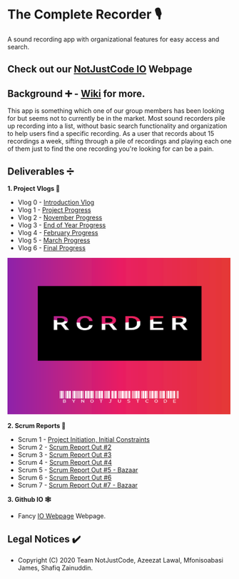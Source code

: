 # The Complete Recorder :studio_microphone:
A sound recording app with organizational features for easy access and search.

## Check out our [NotJustCode IO](https://zainshafiq.github.io/NotJustCode/) Webpage

## Background :heavy_plus_sign: - [Wiki](https://github.com/NotJustCode3/The_Complete_Recorder/wiki) for more.
This app is something which one of our group members has been looking for but seems not to currently be in the market. Most sound recorders 
pile up recording into a list, without basic search functionality and organization to help users find a specific recording. As a user that records 
about 15 recordings a week, sifting through a pile of recordings and playing each one of them just to find the one recording you're looking for can be a pain.

## Deliverables :heavy_division_sign:

**1. Project Vlogs :movie_camera:**
  - Vlog 0 - [Introduction Vlog](https://github.com/NotJustCode3/The_Complete_Recorder/tree/master/Vlogs/Vlog_%230)
  - Vlog 1 - [Project Progress](https://github.com/NotJustCode3/The_Complete_Recorder/tree/master/Vlogs/Vlog_%231)
  - Vlog 2 - [November Progress](https://github.com/NotJustCode3/The_Complete_Recorder/tree/master/Vlogs/Vlog_%232)
  - Vlog 3 - [End of Year Progress](https://github.com/NotJustCode3/The_Complete_Recorder/blob/master/Vlogs/Vlog_%233)
  - Vlog 4 - [February Progress](https://github.com/NotJustCode3/The_Complete_Recorder/tree/master/Vlogs/Vlog_%234)
  - Vlog 5 - [March Progress](https://github.com/NotJustCode3/The_Complete_Recorder/tree/master/Vlogs/Vlog_%235)
  - Vlog 6 - [Final Progress](https://github.com/NotJustCode3/The_Complete_Recorder/tree/master/Vlogs/Vlog_%236)

  [<img src="https://github.com/NotJustCode3/The_Complete_Recorder/blob/develop/Miscellaneous/Commercial.png" width="500" height="350">](https://www.youtube.com/watch?v=72oQbTF8Z2M&list=PLYe3W-KlyGmhn3UW-h5u9xt7_pnBl_03l&index=7&ab_channel=NotAToaster94)

**2. Scrum Reports :scroll:**
  - Scrum 1 - [Project Initiation, Initial Constraints](https://github.com/NotJustCode3/The_Complete_Recorder/blob/master/Scrums/Scrum%20Report%20Out%20%231.pdf)
  - Scrum 2 - [Scrum Report Out #2](https://github.com/NotJustCode3/The_Complete_Recorder/blob/master/Scrums/Scrum%20Report%20Out%20%232.pdf)
  - Scrum 3 - [Scrum Report Out #3](https://github.com/NotJustCode3/The_Complete_Recorder/blob/master/Scrums/Scrum%20Report%20Out%20%233.pdf)
  - Scrum 4 - [Scrum Report Out #4](https://github.com/NotJustCode3/The_Complete_Recorder/blob/master/Scrums/Scrum%20Report%20Out%20%234.pdf)
  - Scrum 5 - [Scrum Report Out #5 - Bazaar](https://github.com/NotJustCode3/The_Complete_Recorder/blob/master/Scrums/Scrum%20Report%20Out%20%235%20-%20Bazaar.pdf)
  - Scrum 6 - [Scrum Report Out #6](https://github.com/NotJustCode3/The_Complete_Recorder/blob/master/Scrums/Scrum%20Report%20Out%20%236.pdf)
  - Scrum 7 - [Scrum Report Out #7 - Bazaar](https://github.com/NotJustCode3/The_Complete_Recorder/blob/master/Scrums/Scrum%20Report%20Out%20%237%20-%20Bazaar.pdf)
  
**3. Github IO :spider_web:**
  - Fancy [IO Webpage](https://zainshafiq.github.io/NotJustCode/) Webpage.
  
## Legal Notices :heavy_check_mark:
  - Copyright (C) 2020 Team NotJustCode, Azeezat Lawal, Mfonisoabasi James, Shafiq Zainuddin.
